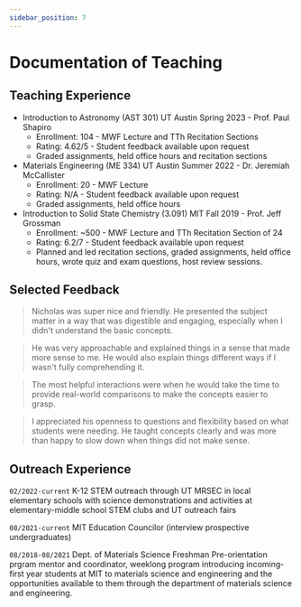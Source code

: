 ```yaml
---
sidebar_position: 7
---
```


# Documentation of Teaching #

## Teaching Experience
*	Introduction to Astronomy (AST 301) UT Austin Spring 2023 - Prof. Paul Shapiro
    *	Enrollment: 104 - MWF Lecture and TTh Recitation Sections
    *	Rating: 4.62/5 - Student feedback available upon request
    *	Graded assignments, held office hours and recitation sections
*	Materials Engineering (ME 334) UT Austin Summer 2022 - Dr. Jeremiah McCallister
    *	Enrollment: 20 - MWF Lecture 
    *   Rating: N/A - Student feedback available upon request
    *	Graded assignments, held office hours 
*	Introduction to Solid State Chemistry (3.091) MIT Fall 2019 - Prof. Jeff Grossman
    *	Enrollment: ~500 - MWF Lecture and TTh Recitation Section of 24  
    *	Rating: 6.2/7 - Student feedback available upon request
    *	Planned and led recitation sections, graded assignments, held office hours, wrote quiz and exam questions, host review sessions.

## Selected Feedback

>Nicholas was super nice and friendly. He presented the subject matter in a way that was digestible and engaging, especially when I didn't understand the basic concepts.

>He was very approachable and explained things in a sense that made more sense to me. He would also explain things different ways if I wasn't fully comprehending it.

>The most helpful interactions were when he would take the time to provide real-world comparisons to make the concepts easier to grasp.

>I appreciated his openness to questions and flexibility based on what students were needing. He taught concepts clearly and was more than happy to slow down when things did not make sense.

## Outreach Experience

`02/2022-current` K-12 STEM outreach through UT MRSEC in local elementary schools with science demonstrations and activities at elementary-middle school STEM clubs and UT outreach fairs

`08/2021-current` MIT Education Councilor (interview prospective undergraduates)

`08/2018-08/2021` Dept. of Materials Science Freshman Pre-orientation prgram mentor and coordinator, weeklong program introducing incoming-first year students at MIT to materials science and engineering and the opportunities available to them through the department of materials science and engineering.
